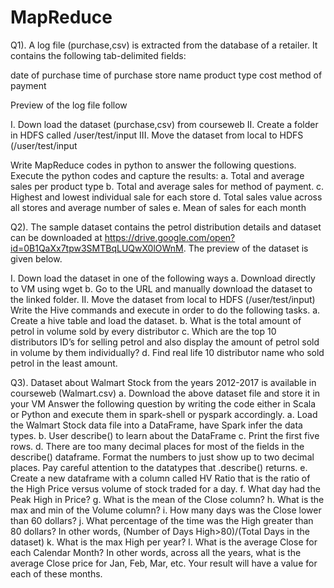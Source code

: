 # MapReduce

Q1).  A log file (purchase,csv) is extracted from the database of a retailer. It contains the following tab-delimited fields:

date of purchase
time of purchase
store name
product type
cost
method of payment

Preview of the log file follow
 

I.	Down load the dataset (purchase,csv) from courseweb
II.	Create a folder in HDFS called /user/test/input
III.	Move the dataset from local to HDFS (/user/test/input

Write MapReduce codes in python to answer the following questions. Execute the python codes and capture the results:
a.	Total and average sales per product type
b.	Total and average sales for method of payment.
c.	Highest and lowest individual sale for each store
d.	Total sales value across all stores and average number of sales
e.	Mean of sales for each month

Q2).
The sample dataset contains the petrol distribution details and dataset can be downloaded at https://drive.google.com/open?id=0B1QaXx7tpw3SMTBqLUQwX0lOWnM. The preview of the dataset is given below.
 
I.	Down load the dataset in one of the following ways
a.	Download directly to VM using wget
b.	Go to the URL and manually download the dataset to the linked folder.
II.	Move the dataset from local to HDFS  (/user/test/input)
Write the Hive commands and execute in order to do the following tasks.
a.	Create a hive table and load the dataset.
b.	What is the total amount of petrol in volume sold by every distributor
c.	Which are the top 10 distributors ID’s for selling petrol and also display the amount of petrol sold in volume by them individually?
d.	Find real life 10 distributor name who sold petrol in the least amount.

Q3).
Dataset about Walmart Stock from the years 2012-2017 is available in courseweb (Walmart.csv)
a.	Download the above dataset file and store it in your VM
Answer the following question by writing the code either in Scala or Python and execute them in spark-shell or pyspark accordingly.
a.	Load the Walmart Stock data file into a DataFrame, have Spark infer the data types.
b.	User describe() to learn about the DataFrame
c.	Print the first five rows.
d.	There are too many decimal places for most of the fields in the describe() dataframe. Format the numbers to just show up to two decimal places. Pay careful attention to the datatypes that .describe() returns.
e.	Create a new dataframe with a column called HV Ratio that is the ratio of the High Price versus volume of stock traded for a day.
f.	What day had the Peak High in Price?
g.	What is the mean of the Close column?
h.	What is the max and min of the Volume column?
i.	How many days was the Close lower than 60 dollars?
j.	What percentage of the time was the High greater than 80 dollars? In other words, (Number of Days High>80)/(Total Days in the dataset)
k.	What is the max High per year?
l.	What is the average Close for each Calendar Month? In other words, across all the years, what is the average Close price for Jan, Feb, Mar, etc. Your result will have a value for each of these months.
